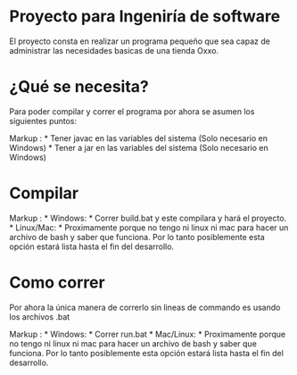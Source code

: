 # Proyecto para Ingeniría de software

El proyecto consta en realizar un programa pequeño que sea capaz de administrar las necesidades basicas de una tienda Oxxo.

# ¿Qué se necesita?

Para poder compilar y correr el programa por ahora se asumen los siguientes puntos:

Markup : * Tener javac en las variables del sistema (Solo necesario en Windows)
        * Tener a jar en las variables del sistema (Solo necesario en Windows)

# Compilar

Markup : * Windows:
           * Correr build.bat y este compilara y hará el proyecto.
        * Linux/Mac:
           * Proximamente porque no tengo ni linux ni mac para hacer un archivo de bash y saber que funciona. Por lo tanto posiblemente esta opción estará lista hasta el fin del desarrollo.

# Como correr

Por ahora la única manera de correrlo sin lineas de commando es usando los archivos .bat

Markup : * Windows:
           * Correr run.bat
        * Mac/Linux:
           * Proximamente porque no tengo ni linux ni mac para hacer un archivo de bash y saber que funciona. Por lo tanto posiblemente esta opción estará lista hasta el fin del desarrollo.
